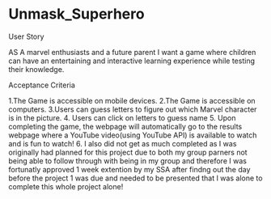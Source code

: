 # Unmask_Superhero
User Story

AS A marvel enthusiasts and a future parent
I want a game where children can have an entertaining and interactive learning experience while testing their knowledge. 


Acceptance Criteria

1.The Game is accessible on mobile devices.
2.The Game is accessible on computers.
3.Users can guess letters to figure out which Marvel character is in the picture.
4. Users can click on letters to guess name 
5. Upon completing the game, the webpage will automatically go to the results webpage where a YouTube video(using YouTube API) is available to watch and is fun to watch!
6. I also did not get as much completed as I was originally had planned for this project due to both my group parners not being able to follow through with being in my group and therefore I was fortunatly approved 1 week extention by my SSA after findng out the day before the project 1 was due and needed to be presented that I was alone to complete this whole project alone!